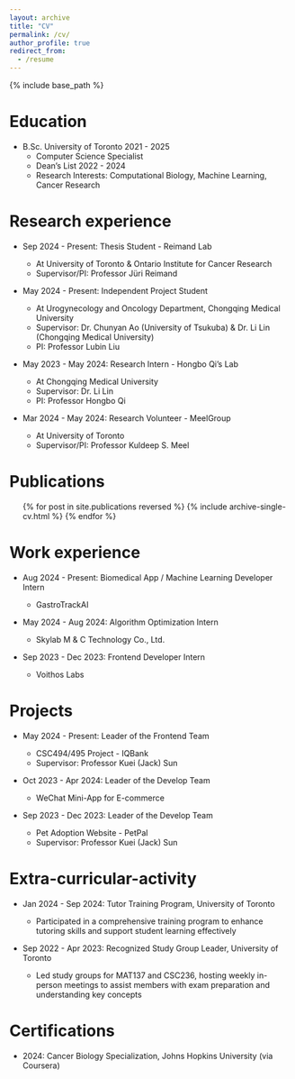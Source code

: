 ```yaml
---
layout: archive
title: "CV"
permalink: /cv/
author_profile: true
redirect_from:
  - /resume
---
```


{% include base_path %}

Education
======
* B.Sc. University of Toronto 2021 - 2025
  * Computer Science Specialist
  * Dean’s List 2022 - 2024
  * Research Interests: Computational Biology, Machine Learning, Cancer Research

Research experience
======
* Sep 2024 - Present: Thesis Student - Reimand Lab
  * At University of Toronto & Ontario Institute for Cancer Research
  * Supervisor/PI: Professor Jüri Reimand

* May 2024 - Present: Independent Project Student 
  * At Urogynecology and Oncology Department, Chongqing Medical University
  * Supervisor: Dr. Chunyan Ao (University of Tsukuba) & Dr. Li Lin (Chongqing Medical University) 
  * PI: Professor Lubin Liu 

* May 2023 - May 2024: Research Intern - Hongbo Qi’s Lab
  * At Chongqing Medical University
  * Supervisor: Dr. Li Lin
  * PI: Professor Hongbo Qi

* Mar 2024 - May 2024: Research Volunteer - MeelGroup
  * At University of Toronto  
  * Supervisor/PI: Professor Kuldeep S. Meel

Publications
======
  <ul>{% for post in site.publications reversed %}
    {% include archive-single-cv.html %}
  {% endfor %}</ul>

Work experience
======
* Aug 2024 - Present: Biomedical App / Machine Learning Developer Intern 
  * GastroTrackAI 

* May 2024  - Aug 2024: Algorithm Optimization Intern
  * Skylab M & C Technology Co., Ltd.

* Sep 2023 - Dec 2023: Frontend Developer Intern
  * Voithos Labs

Projects
======
* May 2024 - Present: Leader of the Frontend Team
  * CSC494/495 Project - IQBank
  * Supervisor: Professor Kuei (Jack) Sun

* Oct 2023 - Apr 2024: Leader of the Develop Team
  * WeChat Mini-App for E-commerce

* Sep 2023 - Dec 2023: Leader of the Develop Team
  * Pet Adoption Website - PetPal
  * Supervisor: Professor Kuei (Jack) Sun

Extra-curricular-activity
======
* Jan 2024 - Sep 2024: Tutor Training Program, University of Toronto
  * Participated in a comprehensive training program to enhance tutoring skills and support student learning effectively

* Sep 2022 - Apr 2023: Recognized Study Group Leader, University of Toronto
  * Led study groups for MAT137 and CSC236, hosting weekly in-person meetings to assist members with exam preparation and understanding key concepts

Certifications
======
* 2024: Cancer Biology Specialization, Johns Hopkins University (via Coursera)	

<!-- Talks
======
  <ul>{% for post in site.talks reversed %}
    {% include archive-single-talk-cv.html  %}
  {% endfor %}</ul>
  
Teaching
======
  <ul>{% for post in site.teaching reversed %}
    {% include archive-single-cv.html %}
  {% endfor %}</ul> -->
<!--   
Service and leadership
======
* Currently signed in to 43 different slack teams -->
